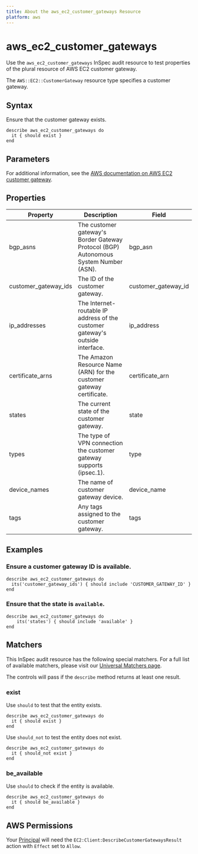 ```yaml
---
title: About the aws_ec2_customer_gateways Resource
platform: aws
---
```


# aws_ec2_customer_gateways

Use the `aws_ec2_customer_gateways` InSpec audit resource to test properties of the plural resource of AWS EC2 customer gateway.

The `AWS::EC2::CustomerGateway` resource type specifies a customer gateway.

## Syntax

Ensure that the customer gateway exists.

    describe aws_ec2_customer_gateways do
      it { should exist }
    end

## Parameters

For additional information, see the [AWS documentation on AWS EC2 customer gateway](https://docs.aws.amazon.com/AWSCloudFormation/latest/UserGuide/aws-resource-ec2-customer-gateway.html).

## Properties

| Property | Description | Field |
| --- | --- | --- |
| bgp_asns | The customer gateway's Border Gateway Protocol (BGP) Autonomous System Number (ASN). | bgp_asn |
| customer_gateway_ids | The ID of the customer gateway. | customer_gateway_id |
| ip_addresses | The Internet-routable IP address of the customer gateway's outside interface. | ip_address |
| certificate_arns | The Amazon Resource Name (ARN) for the customer gateway certificate. | certificate_arn |
| states | The current state of the customer gateway. | state |
| types | The type of VPN connection the customer gateway supports (ipsec.1). | type |
| device_names | The name of customer gateway device. | device_name |
| tags | Any tags assigned to the customer gateway. | tags |

## Examples

### Ensure a customer gateway ID is available.

    describe aws_ec2_customer_gateways do
      its('customer_gateway_ids') { should include 'CUSTOMER_GATEWAY_ID' }
    end

### Ensure that the state is `available`.

    describe aws_ec2_customer_gateways do
        its('states') { should include 'available' }
    end

## Matchers

This InSpec audit resource has the following special matchers. For a full list of available matchers, please visit our [Universal Matchers page](https://www.inspec.io/docs/reference/matchers/).

The controls will pass if the `describe` method returns at least one result.

### exist

Use `should` to test that the entity exists.

    describe aws_ec2_customer_gateways do
      it { should exist }
    end

Use `should_not` to test the entity does not exist.

    describe aws_ec2_customer_gateways do
      it { should_not exist }
    end

### be_available

Use `should` to check if the entity is available.

    describe aws_ec2_customer_gateways do
      it { should be_available }
    end

## AWS Permissions

Your [Principal](https://docs.aws.amazon.com/IAM/latest/UserGuide/intro-structure.html#intro-structure-principal) will need the `EC2:Client:DescribeCustomerGatewaysResult` action with `Effect` set to `Allow`.
